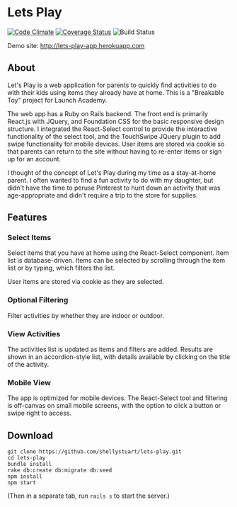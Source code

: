# Lets Play
[![Code Climate](https://codeclimate.com/github/shellystuart/lets-play/badges/gpa.svg)](https://codeclimate.com/github/shellystuart/lets-play)
[![Coverage Status](https://coveralls.io/repos/github/shellystuart/lets-play/badge.svg?branch=master)](https://coveralls.io/github/shellystuart/lets-play?branch=master)
![Build Status](https://codeship.com/projects/dc6b5f60-2f17-0134-5cab-5ebc8f268022/status?branch=master)

Demo site: http://lets-play-app.herokuapp.com

## About
Let's Play is a web application for parents to quickly find activities to do with their kids using items they already have at home.  This is a "Breakable Toy" project for Launch Academy.

The web app has a Ruby on Rails backend.  The front end is primarily React.js with JQuery, and Foundation CSS for the basic responsive design structure.  I integrated the React-Select control to provide the interactive functionality of the select tool, and the TouchSwipe JQuery plugin to add swipe functionality for mobile devices.  User items are stored via cookie so that parents can return to the site without having to re-enter items or sign up for an account.

I thought of the concept of Let's Play during my time as a stay-at-home parent.  I often wanted to find a fun activity to do with my daughter, but didn't have the time to peruse Pinterest to hunt down an activity that was age-appropriate and didn't require a trip to the store for supplies.

## Features

### Select Items

Select items that you have at home using the React-Select component.  Item list is database-driven.  Items can be selected by scrolling through the item list or by typing, which filters the list.

User items are stored via cookie as they are selected.

### Optional Filtering

Filter activities by whether they are indoor or outdoor.

### View Activities

The activities list is updated as items and filters are added.  Results are shown in an accordion-style list, with details available by clicking on the title of the activity.

### Mobile View

The app is optimized for mobile devices.  The React-Select tool and filtering is off-canvas on small mobile screens, with the option to click a button or swipe right to access.

## Download
```
git clone https://github.com/shellystuart/lets-play.git
cd lets-play
bundle install
rake db:create db:migrate db:seed
npm install
npm start
```
(Then in a separate tab, run `rails s` to start the server.)
